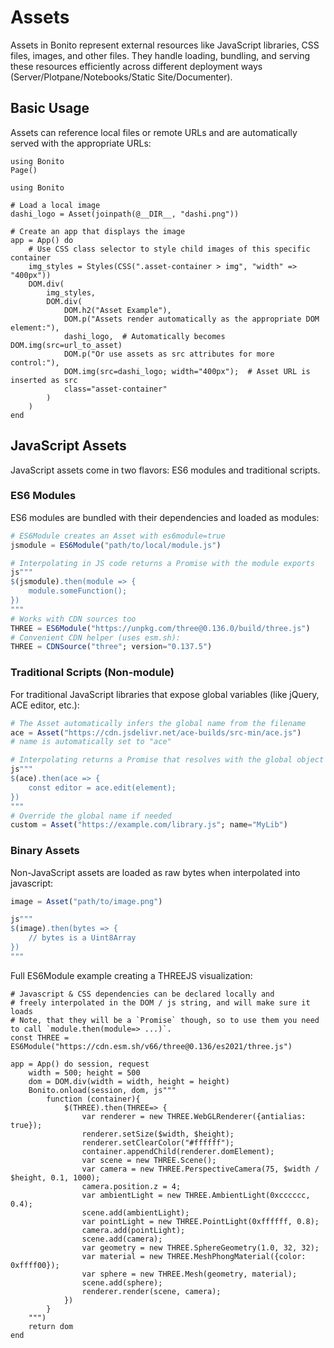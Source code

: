 # Assets

Assets in Bonito represent external resources like JavaScript libraries, CSS files, images, and other files. They handle loading, bundling, and serving these resources efficiently across different deployment ways (Server/Plotpane/Notebooks/Static Site/Documenter).

## Basic Usage

Assets can reference local files or remote URLs and are automatically served with the appropriate URLs:

```@setup 1
using Bonito
Page()
```

```@example 1
using Bonito

# Load a local image
dashi_logo = Asset(joinpath(@__DIR__, "dashi.png"))

# Create an app that displays the image
app = App() do
    # Use CSS class selector to style child images of this specific container
    img_styles = Styles(CSS(".asset-container > img", "width" => "400px"))
    DOM.div(
        img_styles,
        DOM.div(
            DOM.h2("Asset Example"),
            DOM.p("Assets render automatically as the appropriate DOM element:"),
            dashi_logo,  # Automatically becomes DOM.img(src=url_to_asset)
            DOM.p("Or use assets as src attributes for more control:"),
            DOM.img(src=dashi_logo; width="400px");  # Asset URL is inserted as src
            class="asset-container"
        )
    )
end
```

## JavaScript Assets

JavaScript assets come in two flavors: ES6 modules and traditional scripts.

### ES6 Modules

ES6 modules are bundled with their dependencies and loaded as modules:

```julia
# ES6Module creates an Asset with es6module=true
jsmodule = ES6Module("path/to/local/module.js")

# Interpolating in JS code returns a Promise with the module exports
js"""
$(jsmodule).then(module => {
    module.someFunction();
})
"""
# Works with CDN sources too
THREE = ES6Module("https://unpkg.com/three@0.136.0/build/three.js")
# Convenient CDN helper (uses esm.sh):
THREE = CDNSource("three"; version="0.137.5")
```

### Traditional Scripts (Non-module)

For traditional JavaScript libraries that expose global variables (like jQuery, ACE editor, etc.):

```julia
# The Asset automatically infers the global name from the filename
ace = Asset("https://cdn.jsdelivr.net/ace-builds/src-min/ace.js")
# name is automatically set to "ace"

# Interpolating returns a Promise that resolves with the global object
js"""
$(ace).then(ace => {
    const editor = ace.edit(element);
})
"""
# Override the global name if needed
custom = Asset("https://example.com/library.js"; name="MyLib")
```

### Binary Assets

Non-JavaScript assets are loaded as raw bytes when interpolated into javascript:

```julia
image = Asset("path/to/image.png")

js"""
$(image).then(bytes => {
    // bytes is a Uint8Array
})
"""
```

Full ES6Module example creating a THREEJS visualization:

```@example 1
# Javascript & CSS dependencies can be declared locally and
# freely interpolated in the DOM / js string, and will make sure it loads
# Note, that they will be a `Promise` though, so to use them you need to call `module.then(module=> ...)`.
const THREE = ES6Module("https://cdn.esm.sh/v66/three@0.136/es2021/three.js")

app = App() do session, request
    width = 500; height = 500
    dom = DOM.div(width = width, height = height)
    Bonito.onload(session, dom, js"""
        function (container){
            $(THREE).then(THREE=> {
                var renderer = new THREE.WebGLRenderer({antialias: true});
                renderer.setSize($width, $height);
                renderer.setClearColor("#ffffff");
                container.appendChild(renderer.domElement);
                var scene = new THREE.Scene();
                var camera = new THREE.PerspectiveCamera(75, $width / $height, 0.1, 1000);
                camera.position.z = 4;
                var ambientLight = new THREE.AmbientLight(0xcccccc, 0.4);
                scene.add(ambientLight);
                var pointLight = new THREE.PointLight(0xffffff, 0.8);
                camera.add(pointLight);
                scene.add(camera);
                var geometry = new THREE.SphereGeometry(1.0, 32, 32);
                var material = new THREE.MeshPhongMaterial({color: 0xffff00});
                var sphere = new THREE.Mesh(geometry, material);
                scene.add(sphere);
                renderer.render(scene, camera);
            })
        }
    """)
    return dom
end
```
